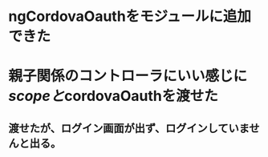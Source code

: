 # ngCordovaOauthをモジュールに追加できた
# 親子関係のコントローラにいい感じに$scopeと$cordovaOauthを渡せた
## 渡せたが、ログイン画面が出ず、ログインしていませんと出る。
